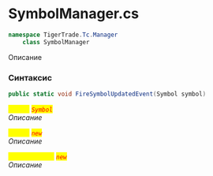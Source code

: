 
# SymbolManager.cs
```csharp
namespace TigerTrade.Tc.Manager  
    class SymbolManager
```

Описание

### Синтаксис
```csharp
public static void FireSymbolUpdatedEvent(Symbol symbol)
```

<mark style="color:yellow;">`symbol`</mark> <mark style="color:red;">*`Symbol`*</mark>  
 *Описание*  
  
<mark style="color:yellow;">`Action`</mark> <mark style="color:red;">*`new`*</mark>  
 *Описание*  
  
<mark style="color:yellow;">`SymbolManager`</mark> <mark style="color:red;">*`new`*</mark>  
 *Описание*  
  

                    
                    